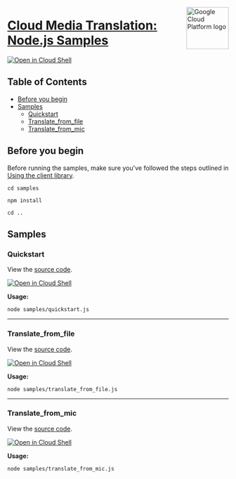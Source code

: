 [//]: # "This README.md file is auto-generated, all changes to this file will be lost."
[//]: # "To regenerate it, use `python -m synthtool`."
<img src="https://avatars2.githubusercontent.com/u/2810941?v=3&s=96" alt="Google Cloud Platform logo" title="Google Cloud Platform" align="right" height="96" width="96"/>

# [Cloud Media Translation: Node.js Samples](https://github.com/googleapis/nodejs-media-translation)

[![Open in Cloud Shell][shell_img]][shell_link]



## Table of Contents

* [Before you begin](#before-you-begin)
* [Samples](#samples)
  * [Quickstart](#quickstart)
  * [Translate_from_file](#translate_from_file)
  * [Translate_from_mic](#translate_from_mic)

## Before you begin

Before running the samples, make sure you've followed the steps outlined in
[Using the client library](https://github.com/googleapis/nodejs-media-translation#using-the-client-library).

`cd samples`

`npm install`

`cd ..`

## Samples



### Quickstart

View the [source code](https://github.com/googleapis/nodejs-media-translation/blob/master/samples/quickstart.js).

[![Open in Cloud Shell][shell_img]](https://console.cloud.google.com/cloudshell/open?git_repo=https://github.com/googleapis/nodejs-media-translation&page=editor&open_in_editor=samples/quickstart.js,samples/README.md)

__Usage:__


`node samples/quickstart.js`


-----




### Translate_from_file

View the [source code](https://github.com/googleapis/nodejs-media-translation/blob/master/samples/translate_from_file.js).

[![Open in Cloud Shell][shell_img]](https://console.cloud.google.com/cloudshell/open?git_repo=https://github.com/googleapis/nodejs-media-translation&page=editor&open_in_editor=samples/translate_from_file.js,samples/README.md)

__Usage:__


`node samples/translate_from_file.js`


-----




### Translate_from_mic

View the [source code](https://github.com/googleapis/nodejs-media-translation/blob/master/samples/translate_from_mic.js).

[![Open in Cloud Shell][shell_img]](https://console.cloud.google.com/cloudshell/open?git_repo=https://github.com/googleapis/nodejs-media-translation&page=editor&open_in_editor=samples/translate_from_mic.js,samples/README.md)

__Usage:__


`node samples/translate_from_mic.js`






[shell_img]: https://gstatic.com/cloudssh/images/open-btn.png
[shell_link]: https://console.cloud.google.com/cloudshell/open?git_repo=https://github.com/googleapis/nodejs-media-translation&page=editor&open_in_editor=samples/README.md
[product-docs]: https://cloud.google.com/translate/media/docs/
